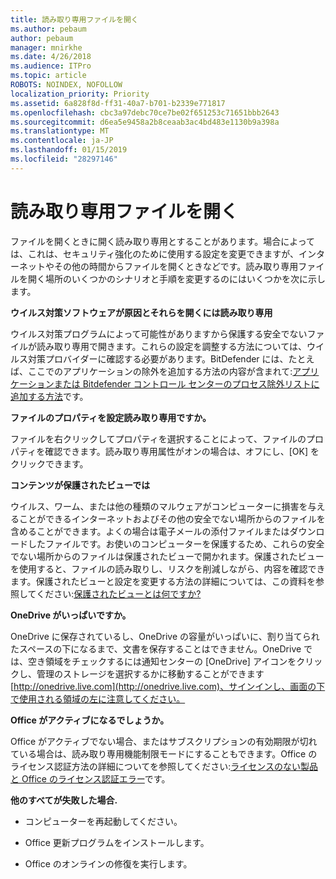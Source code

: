 ```yaml
---
title: 読み取り専用ファイルを開く
ms.author: pebaum
author: pebaum
manager: mnirkhe
ms.date: 4/26/2018
ms.audience: ITPro
ms.topic: article
ROBOTS: NOINDEX, NOFOLLOW
localization_priority: Priority
ms.assetid: 6a828f8d-ff31-40a7-b701-b2339e771817
ms.openlocfilehash: cbc3a97debc70ce7be02f651253c71651bbb2643
ms.sourcegitcommit: d6ea5e9458a2b8ceaab3ac4bd483e1130b9a398a
ms.translationtype: MT
ms.contentlocale: ja-JP
ms.lasthandoff: 01/15/2019
ms.locfileid: "28297146"
---
```

# <a name="file-open-read-only"></a>読み取り専用ファイルを開く

ファイルを開くときに開く読み取り専用とすることがあります。場合によっては、これは、セキュリティ強化のために使用する設定を変更できますが、インターネットやその他の時間からファイルを開くときなどです。読み取り専用ファイルを開く場所のいくつかのシナリオと手順を変更するのにはいくつかを次に示します。
  
 **ウイルス対策ソフトウェアが原因とそれらを開くには読み取り専用**
  
ウイルス対策プログラムによって可能性がありますから保護する安全でないファイルが読み取り専用で開きます。これらの設定を調整する方法については、ウイルス対策プロバイダーに確認する必要があります。BitDefender には、たとえば、ここでのアプリケーションの除外を追加する方法の内容が含まれて:[アプリケーションまたは Bitdefender コントロール センターのプロセス除外リストに追加する方法](https://www.bitdefender.com/support/how-to-add-application-or-process-exclusions-in-bitdefender-control-center-1119.mdl)です。
  
 **ファイルのプロパティを設定読み取り専用ですか。**
  
ファイルを右クリックしてプロパティを選択することによって、ファイルのプロパティを確認できます。読み取り専用属性がオンの場合は、オフにし、[OK] をクリックできます。
  
 **コンテンツが保護されたビューでは**
  
ウイルス、ワーム、または他の種類のマルウェアがコンピューターに損害を与えることができるインターネットおよびその他の安全でない場所からのファイルを含めることができます。よくの場合は電子メールの添付ファイルまたはダウンロードしたファイルです。お使いのコンピューターを保護するため、これらの安全でない場所からのファイルは保護されたビューで開かれます。保護されたビューを使用すると、ファイルの読み取りし、リスクを削減しながら、内容を確認できます。保護されたビューと設定を変更する方法の詳細については、この資料を参照してください:[保護されたビューとは何ですか?](https://support.office.com/en-us/article/d6f09ac7-e6b9-4495-8e43-2bbcdbcb6653)
  
 **OneDrive がいっぱいですか。**
  
OneDrive に保存されているし、OneDrive の容量がいっぱいに、割り当てられたスペースの下になるまで、文書を保存することはできません。OneDrive では、空き領域をチェックするには通知センターの [OneDrive] アイコンをクリックし、管理のストレージを選択するかに移動することができます[http://onedrive.live.com](http://onedrive.live.com)、サインインし、画面の下で使用される領域の左に注意してください。
  
 **Office がアクティブになるでしょうか。**
  
Office がアクティブでない場合、またはサブスクリプションの有効期限が切れている場合は、読み取り専用機能制限モードにすることもできます。Office のライセンス認証方法の詳細についてを参照してください:[ライセンスのない製品と Office のライセンス認証エラー](https://support.office.com/en-us/article/unlicensed-product-and-activation-errors-in-office-0d23d3c0-c19c-4b2f-9845-5344fedc4380)です。
  
 **他のすべてが失敗した場合.**
  
- コンピューターを再起動してください。
    
- Office 更新プログラムをインストールします。
    
- Office のオンラインの修復を実行します。
    

